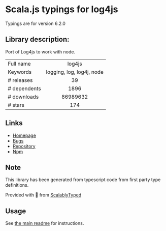 
# Scala.js typings for log4js

Typings are for version 6.2.0

## Library description:
Port of Log4js to work with node.

|                    |                 |
| ------------------ | :-------------: |
| Full name          | log4js |
| Keywords           | logging, log, log4j, node |
| # releases         | 39 |
| # dependents       | 1896 |
| # downloads        | 86989632 |
| # stars            | 174 |

## Links
- [Homepage](https://log4js-node.github.io/log4js-node/)
- [Bugs](http://github.com/log4js-node/log4js-node/issues)
- [Repository](https://github.com/log4js-node/log4js-node)
- [Npm](https://www.npmjs.com/package/log4js)
    


## Note
This library has been generated from typescript code from first party type definitions.

Provided with :purple_heart: from [ScalablyTyped](https://github.com/oyvindberg/ScalablyTyped)

## Usage
See [the main readme](../../readme.md) for instructions.


